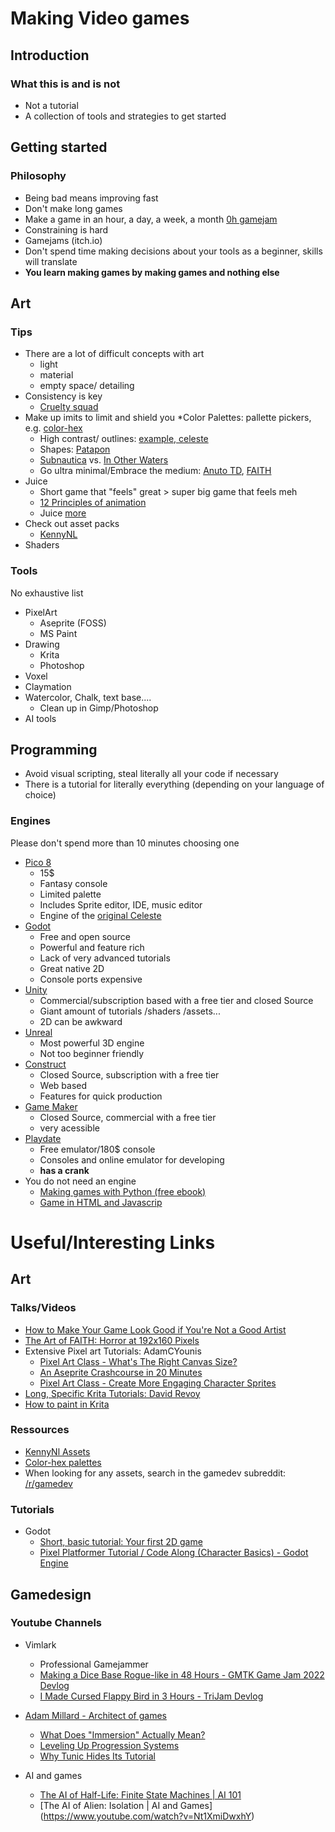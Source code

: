 # Making Video games
## Introduction
### What this is and is not
* Not a tutorial
* A collection of tools and strategies to get started
## Getting started
### Philosophy
* Being bad means improving fast
* Don't make long games
* Make a game in an hour, a day, a week, a month [0h gamejam](https://itch.io/jam/0h-game-jam-2022)
* Constraining is hard
* Gamejams (itch.io)
* Don't spend time making decisions about your tools as a beginner, skills will translate
* **You learn making games by making games and nothing else**

## Art
### Tips
* There are a lot of difficult concepts with art
    * light
    * material
    * empty space/ detailing
* Consistency is key 
    * [Cruelty squad](https://www.youtube.com/watch?v=CHm2d3wf8EU)
* Make up imits to limit and shield you
    *Color Palettes: pallette pickers, e.g. [color-hex](https://www.color-hex.com/color-palettes/)
    * High contrast/ outlines: [example, celeste](https://games-b26f.kxcdn.com/wp-content/uploads/2019/06/celeste-770x470.png)
    * Shapes: [Patapon](https://www.youtube.com/watch?v=D3Hz4hIjeDs)
    * [Subnautica](https://store.steampowered.com/app/264710/Subnautica/) vs. [In Other Waters](https://store.steampowered.com/app/890720/In_Other_Waters/)
    * Go ultra minimal/Embrace the medium: [Anuto TD](https://www.youtube.com/watch?v=gJ10UZJy-IA), [FAITH](https://www.youtube.com/watch?v=io2cGEiUGWg)
* Juice
    * Short game that "feels" great > super big game that feels meh
    * [12 Principles of animation](https://www.youtube.com/watch?v=uDqjIdI4bF4)
    * Juice [more](https://www.youtube.com/watch?v=xSYVQc7cH-4)
* Check out asset packs
    * [KennyNL](https://www.kenney.nl/assets)
* Shaders

### Tools
No exhaustive list
* PixelArt
    * Aseprite (FOSS)
    * MS Paint
* Drawing
    * Krita
    * Photoshop
* Voxel
* Claymation
* Watercolor, Chalk, text base....
    * Clean up in Gimp/Photoshop
* AI tools

## Programming
* Avoid visual scripting, steal literally all your code if necessary
* There is a tutorial for literally everything (depending on your language of choice)

### Engines
Please don't spend more than 10 minutes choosing one
* [Pico 8](https://www.lexaloffle.com/pico-8.php)
    * 15$
    * Fantasy console
    * Limited palette
    * Includes Sprite editor, IDE, music editor
    * Engine of the [original Celeste](https://www.lexaloffle.com/bbs/?tid=2145)
* [Godot](https://godotengine.org/)
    * Free and open source
    * Powerful and feature rich
    * Lack of very advanced tutorials
    * Great native 2D
    * Console ports expensive
* [Unity](https://unity.com/)
    * Commercial/subscription based with a free tier and closed Source
    * Giant amount of tutorials /shaders /assets...
    * 2D can be awkward
* [Unreal](https://www.unrealengine.com)
    * Most powerful 3D engine
    * Not too beginner friendly
* [Construct](https://www.construct.net/en)
    * Closed Source, subscription with a free tier
    * Web based
    * Features for quick production
* [Game Maker](https://gamemaker.io/en)
    * Closed Source, commercial with a free tier
    * very acessible
* [Playdate](https://play.date/)
    * Free emulator/180$ console
    * Consoles and online emulator for developing
    * **has a crank**
* You do not need an engine
    * [Making games with Python (free ebook)](https://inventwithpython.com/#pygame)
    * [Game in HTML and Javascrip](https://www.w3schools.com/graphics/game_intro.asp)

# Useful/Interesting Links 
## Art
### Talks/Videos
* [How to Make Your Game Look Good if You're Not a Good Artist](https://www.youtube.com/watch?v=xMgNBP8yJeU)
* [The Art of FAITH: Horror at 192x160 Pixels](https://www.youtube.com/watch?v=RLh7xO-LRy4)
* Extensive Pixel art Tutorials: AdamCYounis
    * [Pixel Art Class - What's The Right Canvas Size?](https://www.youtube.com/watch?v=upEGBGCiWEw)
    * [An Aseprite Crashcourse in 20 Minutes](https://www.youtube.com/watch?v=59Y6OTzNrhk)
    * [Pixel Art Class - Create More Engaging Character Sprites](https://www.youtube.com/watch?v=mdoycEGHye0)
* [Long, Specific Krita Tutorials: David Revoy](https://www.youtube.com/c/DavidRevoy)
* [How to paint in Krita](https://www.youtube.com/watch?v=Z06RRp81iDM)

### Ressources 
* [KennyNl Assets](https://www.kenney.nl/)
* [Color-hex palettes](https://www.color-hex.com/color-palettes/)
* When looking for any assets, search in the gamedev subreddit: [/r/gamedev](http://reddit.com/r/gamedev)
 
### Tutorials 
* Godot 
    * [Short, basic tutorial: Your first 2D game](https://docs.godotengine.org/en/stable/getting_started/first_2d_game/index.html)
    * [Pixel Platformer Tutorial / Code Along (Character Basics) - Godot Engine](https://www.youtube.com/watch?v=f3WGFwCduY0)
## Gamedesign
### Youtube Channels
* Vimlark
    * Professional Gamejammer
    * [Making a Dice Base Rogue-like in 48 Hours - GMTK Game Jam 2022 Devlog](https://www.youtube.com/watch?v=BCVEa-0297Q)
    * [I Made Cursed Flappy Bird in 3 Hours - TriJam Devlog](https://www.youtube.com/watch?v=ZCc9UqZ5KsY)

* [Adam Millard - Architect of games](https://www.youtube.com/user/Thefearalcarrot)
    * [What Does "Immersion" Actually Mean?](https://www.youtube.com/watch?v=5DANwfC0GWI)
    * [Leveling Up Progression Systems](https://www.youtube.com/watch?v=gDQX3jk5xxc)
    * [Why Tunic Hides Its Tutorial](https://www.youtube.com/watch?v=Jzqv0bKLz2o)
* AI and games
    * [The AI of Half-Life: Finite State Machines | AI 101](https://www.youtube.com/watch?v=JyF0oyarz4U)
    * [The AI of Alien: Isolation | AI and Games] (https://www.youtube.com/watch?v=Nt1XmiDwxhY)